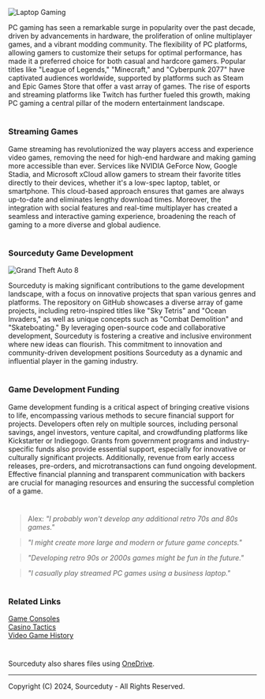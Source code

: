 ![Laptop Gaming](https://github.com/sourceduty/Game_Development/assets/123030236/c55da4e2-197a-44a1-aabf-f89a2dae3042)

PC gaming has seen a remarkable surge in popularity over the past decade, driven by advancements in hardware, the proliferation of online multiplayer games, and a vibrant modding community. The flexibility of PC platforms, allowing gamers to customize their setups for optimal performance, has made it a preferred choice for both casual and hardcore gamers. Popular titles like "League of Legends," "Minecraft," and "Cyberpunk 2077" have captivated audiences worldwide, supported by platforms such as Steam and Epic Games Store that offer a vast array of games. The rise of esports and streaming platforms like Twitch has further fueled this growth, making PC gaming a central pillar of the modern entertainment landscape.

#
### Streaming Games

Game streaming has revolutionized the way players access and experience video games, removing the need for high-end hardware and making gaming more accessible than ever. Services like NVIDIA GeForce Now, Google Stadia, and Microsoft xCloud allow gamers to stream their favorite titles directly to their devices, whether it's a low-spec laptop, tablet, or smartphone. This cloud-based approach ensures that games are always up-to-date and eliminates lengthy download times. Moreover, the integration with social features and real-time multiplayer has created a seamless and interactive gaming experience, broadening the reach of gaming to a more diverse and global audience.

#
### Sourceduty Game Development

![Grand Theft Auto 8](https://github.com/sourceduty/Game_Development/assets/123030236/22aa1c1b-e7a0-4fb6-a3ed-fadd5ac6c627)

Sourceduty is making significant contributions to the game development landscape, with a focus on innovative projects that span various genres and platforms. The repository on GitHub showcases a diverse array of game projects, including retro-inspired titles like "Sky Tetris" and "Ocean Invaders," as well as unique concepts such as "Combat Demolition" and "Skateboating." By leveraging open-source code and collaborative development, Sourceduty is fostering a creative and inclusive environment where new ideas can flourish. This commitment to innovation and community-driven development positions Sourceduty as a dynamic and influential player in the gaming industry.

#
### Game Development Funding

Game development funding is a critical aspect of bringing creative visions to life, encompassing various methods to secure financial support for projects. Developers often rely on multiple sources, including personal savings, angel investors, venture capital, and crowdfunding platforms like Kickstarter or Indiegogo. Grants from government programs and industry-specific funds also provide essential support, especially for innovative or culturally significant projects. Additionally, revenue from early access releases, pre-orders, and microtransactions can fund ongoing development. Effective financial planning and transparent communication with backers are crucial for managing resources and ensuring the successful completion of a game.

#

> Alex: *"I probably won't develop any additional retro 70s and 80s games."* 

> *"I might create more large and modern or future game concepts."*

> *"Developing retro 90s or 2000s games might be fun in the future."*

> *"I casually play streamed PC games using a business laptop."*

#
### Related Links

[Game Consoles](https://github.com/sourceduty/Game_Consoles)
<br>
[Casino Tactics](https://github.com/sourceduty/Casino_Tactics)
<br>
[Video Game History](https://github.com/sourceduty/Video_Game_History)

#

Sourceduty also shares files using [OneDrive](https://1drv.ms/u/s!AumZxqj6wFkfhxSi1JbL7tJmhDCR?e=Rp0Jnr).

***
Copyright (C) 2024, Sourceduty - All Rights Reserved.
